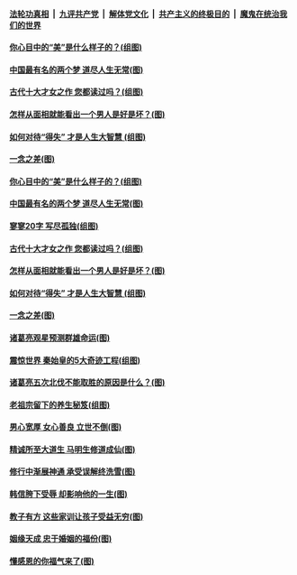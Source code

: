 

####  [法轮功真相](../../../../basic/blob/master/README.md?t=03120231) &nbsp;|&nbsp; [九评共产党](../../../../9ping.md/blob/master/README.md?t=03120231) &nbsp;|&nbsp; [解体党文化](../../../../jtdwh.md/blob/master/README.md?t=03120231)  &nbsp;|&nbsp; [共产主义的终极目的](../../../../gczydzjmd.md/blob/master/README.md?t=03120231) &nbsp;|&nbsp; [魔鬼在统治我们的世界](../../../../mgztzwmdsj.md/blob/master/README.md?t=03120231) 

#### [你心目中的“美”是什么样子的？(组图)](../pages/p7/965084.md?t=03120231) 

#### [中国最有名的两个梦 道尽人生无常(图)](../pages/p7/965083.md?t=03120231) 

#### [古代十大才女之作 您都读过吗？(组图)](../pages/p7/964034.md?t=03120231) 

#### [怎样从面相就能看出一个男人是好是坏？(图)](../pages/p7/964898.md?t=03120231) 

#### [如何对待“得失” 才是人生大智慧 (组图)](../pages/p7/964968.md?t=03120231) 

#### [一念之差(图)](../pages/p7/965080.md?t=03120231) 

#### [你心目中的“美”是什么样子的？(组图)](../pages/p7/965084.md?t=03120231) 

#### [中国最有名的两个梦 道尽人生无常(图)](../pages/p7/965083.md?t=03120231) 

#### [寥寥20字 写尽孤独(组图)](../pages/p7/964091.md?t=03120231) 

#### [古代十大才女之作 您都读过吗？(组图)](../pages/p7/964034.md?t=03120231) 

#### [怎样从面相就能看出一个男人是好是坏？(图)](../pages/p7/964898.md?t=03120231) 

#### [如何对待“得失” 才是人生大智慧 (组图)](../pages/p7/964968.md?t=03120231) 

#### [一念之差(图)](../pages/p7/965080.md?t=03120231) 

#### [诸葛亮观星预测群雄命运(图)](../pages/p7/964777.md?t=03120231) 

#### [震惊世界 秦始皇的5大奇迹工程(组图)](../pages/p7/964859.md?t=03120231) 

#### [诸葛亮五次北伐不能取胜的原因是什么？(图)](../pages/p7/964860.md?t=03120231) 


#### [老祖宗留下的养生秘笈(组图)](../pages/p7/964411.md?t=03120231) 


#### [男心宽厚 女心善良 立世不倒(图)](../pages/p7/964714.md?t=03120231) 

#### [精诚所至大道生 马明生修道成仙(图)](../pages/p7/964555.md?t=03120231) 

#### [修行中渐展神通 承受误解终洗雪(图)](../pages/p7/964689.md?t=03120231) 

#### [韩信胯下受辱 却影响他的一生(图)](../pages/p7/963605.md?t=03120231) 

#### [教子有方 这些家训让孩子受益无穷(图)](../pages/p7/964574.md?t=03120231) 

#### [姻缘天成 忠于婚姻的福份(图)](../pages/p7/964671.md?t=03120231) 

#### [懂感恩的你福气来了(图)](../pages/p7/964406.md?t=03120231) 

